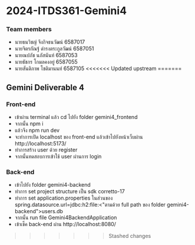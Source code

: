 # 2024-ITDS361-Gemini4
### Team members
- นายธนวิชญ์ จึงกิจธนวัฒน์ 6587017
- นายจิตรกัณฐ์ ดำรงตระกูลวัฒน์ 6587051
- นายณปภัช นภัสนันท์ 6587053
- นายธัชกร โกมลคงอยู่ 6587055
- นายสันติภาพ โชติมานนท์ 6587105
<<<<<<< Updated upstream
=======

## Gemini Deliverable 4
### Front-end
- เข้าผ่าน terminal แล้ว cd ไปยัง folder gemini4_frontend
- จากนั้น npm i
- แล้วจึง npm run dev
- จะทำการเปิด localhost ของ front-end แล้วเข้าไปยังหน้าเว็บผ่าน http://localhost:5173/
- ทำการสร้าง user ด้วย register
- จากนั้นทดสอบการเข้าใช้ user ผ่านการ login

### Back-end
- เข้าไปยัง folder gemini4-backend
- ทำการ set project structure เป็น sdk corretto-17
- ทำการ set application.properties ในส่วนของ spring.datasource.url=jdbc:h2:file:<"ตามด้วย full path ของ folder gemini4-backend">users.db
- จากนั้น run file Gemini4BackendApplication
- เข้าเช็ค back-end ผ่าน http://localhost:8080/
>>>>>>> Stashed changes

